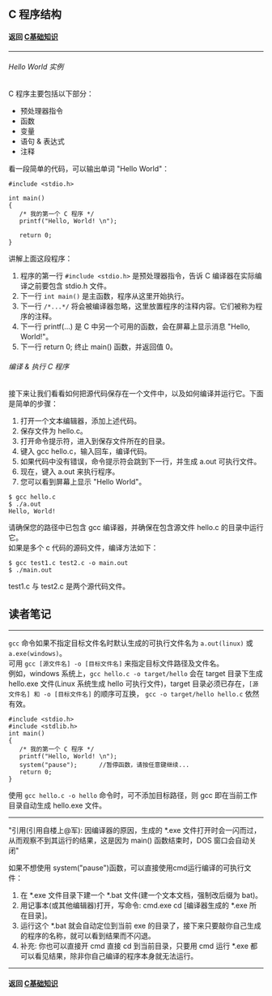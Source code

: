 ## C 程序结构
#### 返回 [C基础知识](../C基础知识.md) 

***


###### Hello World 实例
C 程序主要包括以下部分：
- 预处理器指令
- 函数
- 变量
- 语句 & 表达式
- 注释

看一段简单的代码，可以输出单词 "Hello World"：
```
#include <stdio.h>
 
int main()
{
   /* 我的第一个 C 程序 */
   printf("Hello, World! \n");
   
   return 0;
}
```
讲解上面这段程序：
1. 程序的第一行 ` #include <stdio.h> ` 是预处理器指令，告诉 C 编译器在实际编译之前要包含 stdio.h 文件。
2. 下一行 `int main()` 是主函数，程序从这里开始执行。
3. 下一行 `/*...*/` 将会被编译器忽略，这里放置程序的注释内容。它们被称为程序的注释。
4. 下一行 printf(...) 是 C 中另一个可用的函数，会在屏幕上显示消息 "Hello, World!"。
5. 下一行 return 0; 终止 main() 函数，并返回值 0。


###### 编译 & 执行 C 程序
接下来让我们看看如何把源代码保存在一个文件中，以及如何编译并运行它。下面是简单的步骤：  
1. 打开一个文本编辑器，添加上述代码。
2. 保存文件为 hello.c。
3. 打开命令提示符，进入到保存文件所在的目录。
4. 键入 gcc hello.c，输入回车，编译代码。
5. 如果代码中没有错误，命令提示符会跳到下一行，并生成 a.out 可执行文件。
6. 现在，键入 a.out 来执行程序。
7. 您可以看到屏幕上显示 "Hello World"。
```
$ gcc hello.c
$ ./a.out
Hello, World!
```
请确保您的路径中已包含 gcc 编译器，并确保在包含源文件 hello.c 的目录中运行它。  
如果是多个 c 代码的源码文件，编译方法如下：  
```
$ gcc test1.c test2.c -o main.out
$ ./main.out
```
test1.c 与 test2.c 是两个源代码文件。


  
## 读者笔记


***



`gcc` 命令如果不指定目标文件名时默认生成的可执行文件名为 `a.out(linux)` 或 `a.exe(windows)`。    
可用 `gcc [源文件名] -o [目标文件名]` 来指定目标文件路径及文件名。  
例如，windows 系统上，`gcc hello.c -o target/hello` 会在 target 目录下生成 hello.exe 文件(Linux 系统生成 hello 可执行文件)，target 目录必须已存在，`[源文件名] 和 -o [目标文件名]` 的顺序可互换， `gcc -o target/hello hello.c` 依然有效。
```
#include <stdio.h>
#include <stdlib.h> 
int main()
{
   /* 我的第一个 C 程序 */
   printf("Hello, World! \n");
   system("pause");      //暂停函数，请按任意键继续...
   return 0;
}
```
使用 `gcc hello.c -o hello` 命令时，可不添加目标路径，则 gcc 即在当前工作目录自动生成 hello.exe 文件。


***


"引用(引用自楼上@军): 因编译器的原因，生成的 *.exe 文件打开时会一闪而过，从而观察不到其运行的结果，这是因为 main() 函数结束时，DOS 窗口会自动关闭"

如果不想使用 system("pause")函数，可以直接使用cmd运行编译的可执行文件：
1. 在 *.exe 文件目录下建一个 *.bat 文件(建一个文本文档，强制改后缀为 bat)。
2. 用记事本(或其他编辑器)打开，写命令: cmd.exe cd [编译器生成的 *.exe 所在目录]。
3. 运行这个 *.bat 就会自动定位到当前 exe 的目录了，接下来只要敲你自己生成的程序的名称，就可以看到结果而不闪退。
4. 补充: 你也可以直接开 cmd 直接 cd 到当前目录，只要用 cmd 运行 *.exe 都可以看见结果，除非你自己编译的程序本身就无法运行。


***


#### 返回 [C基础知识](../C基础知识.md)
